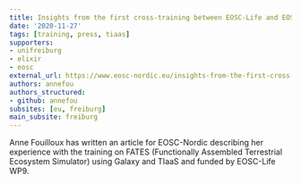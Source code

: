 ```yaml
---
title: Insights from the first cross-training between EOSC-Life and EOSC-Nordic
date: '2020-11-27'
tags: [training, press, tiaas]
supporters:
- unifreiburg
- elixir
- eosc
external_url: https://www.eosc-nordic.eu/insights-from-the-first-cross-training-between-eosc-life-and-eosc-nordic/
authors: annefou
authors_structured:
- github: annefou
subsites: [eu, freiburg]
main_subsite: freiburg
---
```


Anne Fouilloux has written an article for EOSC-Nordic describing her experience with the training on FATES (Functionally Assembled Terrestrial Ecosystem Simulator) using Galaxy and TIaaS and funded by EOSC-Life WP9.

